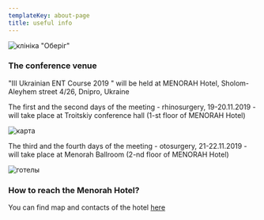 ```yaml
---
templateKey: about-page
title: useful info
---
```

![клініка "Оберіг"](/img/menora-hotel.jpg "клініка \"Оберіг\"")

### The conference venue

"III Ukrainian ENT Course 2019 " will be held at MENORAH Hotel, Sholom-Aleyhem street 4/26, Dnipro, Ukraine

The first and the second days of the meeting - rhinosurgery, 19-20.11.2019 - will take place at Troitskiy conference hall (1-st floor of MENORAH Hotel) 

![карта](/img/1й-этаж-1.jpg "карта")

The third and the fourth days of the meeting - otosurgery, 21-22.11.2019 - will take place at Menorah Ballroom (2-nd floor of MENORAH Hotel) 

![готелы](/img/2й-этаж.jpg "готелы")

### How to reach the Menorah Hotel?

You can find map and contacts of the hotel [here](http://menorahotel.com/contacts/)
